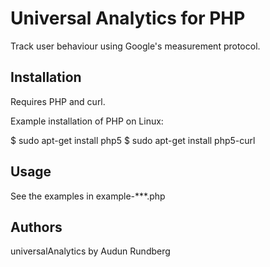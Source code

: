 Universal Analytics for PHP
===========================

Track user behaviour using Google's measurement protocol.

Installation
------------

Requires PHP and curl.

Example installation of PHP on Linux:

$ sudo apt-get install php5
$ sudo apt-get install php5-curl

Usage
-----

See the examples in example-***.php

Authors
-------

universalAnalytics by Audun Rundberg